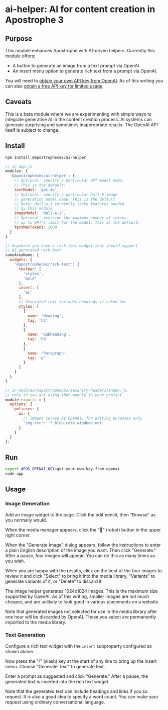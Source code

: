 # ai-helper: AI for content creation in Apostrophe 3

## Purpose

This module enhances Apostrophe with AI-driven helpers. Currently this module offers:

* A button to generate an image from a text prompt via OpenAI.
* An insert menu option to generate rich text from a prompt via OpenAI.

You will need to [obtain your own API key from OpenAI](https://openai.com/product). As of this writing you can also
[obtain a free API key for limited usage](https://platform.openai.com/account/api-keys).

## Caveats

This is a beta module where we are experimenting with simple ways to integrate generative AI in the
content creation process. AI systems can generate surprising and sometimes inappropriate results.
The OpenAI API itself is subject to change.

## Install

```bash
npm install @apostrophecms/ai-helper
```

```javascript
// in app.js
modules: {
  '@apostrophecms/ai-helper': {
    // Optional: specify a particular GPT model name.
    // This is the default:
    textModel: 'gpt-4o',
    // Optional: specify a particular Dall-E image
    // generation model name. This is the default.
    // Note: dall-e-3 currently lacks features needed
    // by this module
    imageModel: 'dall-e-2',
    // Optional: override the maximum number of tokens,
    // up to GPT's limit for the model. This is the default:
    textMaxTokens: 1000
  }
}
```

```javascript
// Anywhere you have a rich text widget that should support
// AI-generated rich text
someAreaName: {
  widgets: {
    '@apostrophecms/rich-text': {
      toolbar: [
        'styles',
        'bold'
      ],
      insert: [
        'ai'
      ],
      // Generated text includes headings if asked for
      styles: [
        {
          name: 'Heading',
          tag: 'h2'
        },
        {
          name: 'Subheading',
          tag: 'h3'
        },
        {
          name: 'Paragraph',
          tag: 'p'
        }
      ]
    }
  }
}
```


```javascript
// in modules/@apostrophecms/security-headers/index.js,
// only if you are using that module in your project
module.exports = {
  options: {
    policies: {
      ai: {
        // Images served by OpenAI, for editing purposes only
        'img-src': '*.blob.core.windows.net'
      }
    }
  }
};
```

## Run

```bash
export APOS_OPENAI_KEY=get-your-own-key-from-openai
node app
```

## Usage

### Image Generation

Add an image widget to the page. Click the edit pencil, then "Browse" as you normally would.

When the media manager appears, click the "🤖" (robot) button in the upper right corner.

When the "Generate Image" dialog appears, follow the instructions to enter a plain English
description of the image you want. Then click "Generate." After a pause, four images
will appear. You can do this as many times as you wish.

When you are happy with the results, click on the best of the four images to review it
and click "Select" to bring it into the media library, "Variants" to generate
variants of it, or "Delete" to discard it.

The image helper generates 1024x1024 images. This is the maximum size supported by OpenAI.
As of this writing, smaller images are not much cheaper, and are unlikely to look good
in various placements on a website.

Note that generated images not selected for use in the media library after one hour will
be discarded by OpenAI. Those you select are permanently imported to the media library.

### Text Generation

Configure a rich text widget with the `insert` subproperty configured as shown above.

Now press the "/" (slash) key at the start of any line to bring up the insert menu.
Choose "Generate Text" to generate text.

Enter a prompt as suggested and click "Generate." After a pause, the generated text
is inserted into the rich text widget.

Note that the generated text can include headings and links if you so request.
It is also a good idea to specify a word count. You can make your request using
ordinary conversational language.
